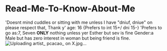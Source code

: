 # Read-Me-To-Know-About-Me
'Doesnt mind cuddles or sitting with me unless I have "dniuf, dniue" on please respect that, Thank y'
age: 16 {Prefers to int 15+/ dni 15-}
'Prefers to go as:7, Seven **ONLY** nothing unless yer Esther but sev is fine
Gender:a Male but has zero interest in woman but being friend is fine.
![Uploading artist_ pcacao_ on X.jpg…]()
